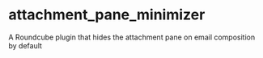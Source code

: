 attachment_pane_minimizer
=========================

A Roundcube plugin that hides the attachment pane on email composition by default
